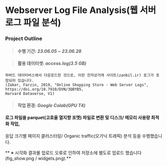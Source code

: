 # **Webserver Log File Analysis(웹 서버 로그 파일 분석)**

### Project Outline


> #### 수행 기간: *23.06.05 ~ 23.06.28*

> #### 활용 데이터셋: *access.log(3.5 GB)*
    하버드 데이터버스에서 다운로드한 것으로, 이란 전자상거래 사이트(zanbil.ir) 로그가 포함되어 있습니다.
    (Zaker, Farzin, 2019, "Online Shopping Store - Web Server Logs", https://doi.org/10.7910/DVN/3QBYB5,
    Harvard Dataverse, V1)

> #### 작업 환경: *Google Colab(GPU T4)*

#### 로그 파일을 parquet(고효율 열지향 포맷) 파일로 변환 및 디스크/ 메모리 사용량 최적화 작업,  
응답 크기별 페이지 클러스터링/ Organic traffic(오가닉 트래픽) 분석 등을 수행했습니다.

** ※ 시각화 결과물 업로드 오류로 인하여 저장소에 별도로 업로드 했습니다(fig_show.png / widgets.png).**

